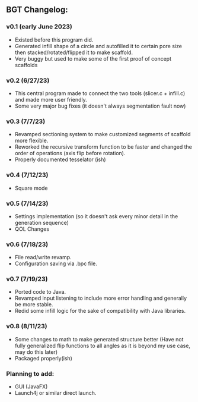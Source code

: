 ## BGT Changelog:

### v0.1 (early June 2023)
 - Existed before this program did. 
 - Generated infill shape of a circle and autofilled it to certain pore size then stacked/rotated/flipped it to make scaffold.
 - Very buggy but used to make some of the first proof of concept scaffolds

### v0.2 (6/27/23)
 - This central program made to connect the two tools (slicer.c + infill.c) and made more user friendly.
 - Some very major bug fixes (it doesn't always segmentation fault now)

### v0.3 (7/7/23)
 - Revamped sectioning system to make customized segments of scaffold more flexible. 
 - Reworked the recursive transform function to be faster and changed the order of operations (axis flip before rotation).
 - Properly documented tesselator (ish)

### v0.4 (7/12/23)
 - Square mode

### v0.5 (7/14/23)
 - Settings implementation (so it doesn't ask every minor detail in the generation sequence)
 - QOL Changes

### v0.6 (7/18/23)
 - File read/write revamp.
 - Configuration saving via .bpc file.

### v0.7 (7/19/23)
 - Ported code to Java.
 - Revamped input listening to include more error handling and generally be more stable.
 - Redid some infill logic for the sake of compatibility with Java libraries.

### v0.8 (8/11/23)
 - Some changes to math to make generated structure better (Have not fully generalized flip functions to all angles as it is beyond my use case, may do this later)
 - Packaged properly(ish)

### Planning to add:
 - GUI (JavaFX)
 - Launch4j or similar direct launch.
